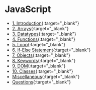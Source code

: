 # JavaScript

* [1. Introduction](./topics/1.Introduction.md){:target="_blank"}
* [2. Arrays](./topics/2.Arrays.md){:target="_blank"}
* [3. Datatypes](./topics/3.Datatypes.md){:target="_blank"}
* [4. Functions](./topics/4.Functions.md){:target="_blank"}
* [5. Loop](./topics/5.Loop.md){:target="_blank"}
* [6. If-Else Statement](./topics/6.If-Else-Statement.md){:target="_blank"}
* [7. Objects](./topics/7.Objects.md){:target="_blank"}
* [8. Keywords](./topics/8.Keywords.md){:target="_blank"}
* [9. DOM](./topics/9.DOM.md){:target="_blank"}
* [10. Classes](./topics/10.Classes.md){:target="_blank"}
* [Miscellaneous](./topics/Miscellaneous.md){:target="_blank"}
* [Questions](./Questions.md){:target="_blank"}